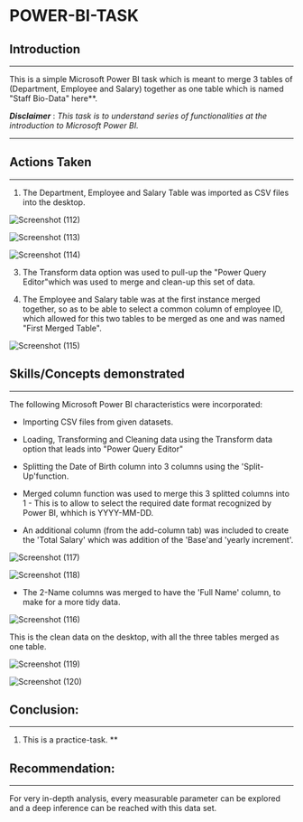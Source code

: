 # POWER-BI-TASK

## Introduction
***

This is a simple Microsoft Power BI task which is meant to merge 3 tables of (Department, Employee and Salary) together as one table which is named "Staff Bio-Data" here**. 

**_Disclaimer_** : _This task is to understand series of functionalities at the introduction to Microsoft Power BI._
***

## Actions Taken
***
1.	The Department, Employee and Salary Table was imported as CSV files into the desktop.
   
![Screenshot (112)](https://github.com/DROMOBOLADE/POWER-BI-TASK/assets/140443323/2816dae9-6cfe-4193-b9e2-c56acd921a5e)

![Screenshot (113)](https://github.com/DROMOBOLADE/POWER-BI-TASK/assets/140443323/5a7285c4-a6ce-4ac4-a7a1-99cb08d50fe6)

![Screenshot (114)](https://github.com/DROMOBOLADE/POWER-BI-TASK/assets/140443323/bf7e4fc6-e353-4927-b166-f1db340dd0ad)


3.	The Transform data option was used to pull-up the "Power Query Editor"which was used to merge and clean-up this set of data.

5.	The Employee and Salary table was at the first instance merged together, so as to be able to select a common column of employee ID,
     which allowed for this two tables to be merged as one and was named "First Merged Table".

![Screenshot (115)](https://github.com/DROMOBOLADE/POWER-BI-TASK/assets/140443323/5683ebcf-58ba-40ab-944d-2a9cfa0b7864)


## Skills/Concepts demonstrated

***
The following Microsoft Power BI characteristics were incorporated:

- Importing CSV files from given datasets.
  
- Loading, Transforming and Cleaning data using the Transform data option that leads into "Power Query Editor"
  
- Splitting the Date of Birth column into 3 columns using the 'Split-Up'function.
  
- Merged column function was used to merge this 3 splitted columns into 1 - This is to allow to select the required date format recognized by Power BI, whhich is YYYY-MM-DD.
  
- An additional column (from the add-column tab) was included to create the 'Total Salary' which was addition of the 'Base'and 'yearly increment'.

![Screenshot (117)](https://github.com/DROMOBOLADE/POWER-BI-TASK/assets/140443323/e0217cc7-ef0f-4a4a-a8f5-b2a23419d0d0)

![Screenshot (118)](https://github.com/DROMOBOLADE/POWER-BI-TASK/assets/140443323/9fb831ac-21d1-481a-af7f-4dede9516f86)

- The 2-Name columns was merged to have the 'Full Name' column, to make for a more tidy data.
  
![Screenshot (116)](https://github.com/DROMOBOLADE/POWER-BI-TASK/assets/140443323/001ba7ae-2be5-4736-b262-256b240d9665)

This is the clean data on the desktop, with all the three tables merged as one table.

![Screenshot (119)](https://github.com/DROMOBOLADE/POWER-BI-TASK/assets/140443323/5bd4ec21-b7ec-4c5c-876e-946c33d30b26)

![Screenshot (120)](https://github.com/DROMOBOLADE/POWER-BI-TASK/assets/140443323/52be31d4-b720-498d-9502-b949dc63d420)

  
## Conclusion: 
***
1.	This is a practice-task. 
**

## Recommendation: 
***
For very in-depth analysis, every measurable parameter can be explored and a deep inference can be reached with this data set.







